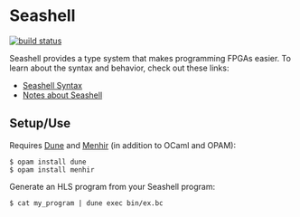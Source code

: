 # Seashell

[![build status](https://circleci.com/gh/cucapra/seashell.svg?style=shield)](https://circleci.com/gh/cucapra/seashell)

Seashell provides a type system that makes programming FPGAs easier. To learn about the syntax and behavior, check out these links:
  - [Seashell Syntax](https://github.com/cucapra/seashell/wiki/Seashell-Syntax)
  - [Notes about Seashell](https://capra.cs.cornell.edu/seashell/docs/index.html)

## Setup/Use

Requires [Dune](https://github.com/ocaml/dune) and [Menhir](http://gallium.inria.fr/~fpottier/menhir/) (in addition to OCaml and OPAM):

	$ opam install dune
	$ opam install menhir

Generate an HLS program from your Seashell program:

	$ cat my_program | dune exec bin/ex.bc

